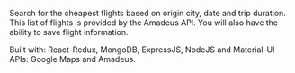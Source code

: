 Search for the cheapest flights based on origin city, date and trip duration. This list of flights is provided by the Amadeus API. You will also have the ability to save flight information.

Built with: React-Redux, MongoDB, ExpressJS, NodeJS and Material-UI
APIs: Google Maps and Amadeus.
